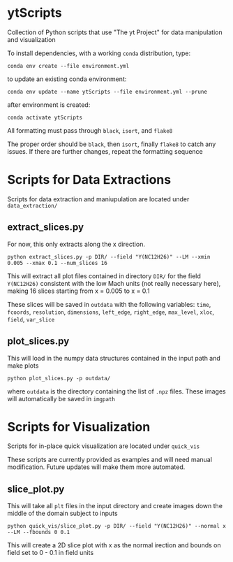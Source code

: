# ytScripts
Collection of Python scripts that use "The yt Project" for data manipulation and visualization

To install dependencies, with a working `conda` distribution, type:

`conda env create --file environment.yml`

to update an existing conda environment:

`conda env update --name ytScripts --file environment.yml --prune`


after environment is created:

`conda activate ytScripts`

All formatting must pass through `black`, `isort`, and `flake8`

The proper order should be `black`, then `isort`, finally `flake8` to catch any issues. If there are further changes, repeat the formatting sequence


# Scripts for Data Extractions
Scripts for data extraction and maniupulation are located under `data_extraction/`


## extract_slices.py
For now, this only extracts along the x direction.

`python extract_slices.py -p DIR/ --field "Y(NC12H26)" --LM --xmin 0.005 --xmax 0.1 --num_slices 16`

This will extract all plot files contained in directory `DIR/` for the field `Y(NC12H26)` consistent with the low Mach units (not really necessary here), making 16 slices starting from x = 0.005 to x = 0.1

These slices will be saved in `outdata` with the following variables: `time`, `fcoords`, `resolution`, `dimensions`, `left_edge`, `right_edge`, `max_level`, `xloc`, `field`, `var_slice`




## plot_slices.py
This will load in the numpy data structures contained in the input path and make plots

`python plot_slices.py -p outdata/`

where `outdata` is the directory containing the list of `.npz` files. These images will automatically be saved in `imgpath`


# Scripts for Visualization
Scripts for in-place quick visualization are located under `quick_vis`

These scripts are currently provided as examples and will need manual modification. Future updates will make them more automated.


## slice_plot.py
This will take all `plt` files in the input directory and create images down the middle of the domain subject to inputs

`python quick_vis/slice_plot.py -p DIR/ --field "Y(NC12H26)" --normal x --LM --fbounds 0 0.1`

This will create a 2D slice plot with x as the normal irection and bounds on field set to 0 - 0.1 in field units

